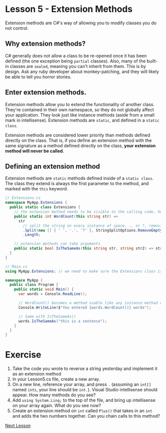 # Lesson 5 - Extension Methods

Extension methods are C#'s way of allowing you to modify classes you do not control.

## Why extension methods?

C# generally does not allow a class to be re-opened once it has been defined (the one exception being `partial` classes). Also, many of the built-in classes are `sealed`, meaning you can't inherit from them. This is by design. Ask any ruby developer about monkey-patching, and they will likely be able to tell you horror stories. 

## Enter extension methods. 

Extension methods allow you to extend the functionality of another class. They're contained in their own namespace, so they do not globally affect your application. They look just like instance methods (aside from a small mark in intellisense). Extension methods are `static`, and defined in a `static class`.

Extension methods are considered lower priority than methods defined directly on the class. That is, if you define an extension method with the same signature as a method defined directly on the class, **your extension method will never be called**.

## Defining an extension method

Extension methods are `static` methods defined inside of a `static class`. The class they extend is always the first parameter to the method, and marked with the `this` keyword.

```csharp
// Extensions.cs
namespace MyApp.Extensions {
  public static class Extensions {
    // the extension method needs to be visible to the calling code, hence public
    public static int WordCount(this string str) =>
      str
        // split the string on every instance of space, ., or ?, removing any empty entries
        .Split(new [] { ' ', '.', '?' }, StringSplitOptions.RemoveEmptyEntries) 
        .Length;

    // extension methods can take arguments
    public static bool IsTheSameAs(this string str, string str2) => str == str2;
  }
}

// Main.cs
using MyApp.Extensions; // we need to make sure the Extensions class is in scope

namespace MyApp {
  public class Program {
    public static void Main() {
      var words = Console.ReadLine();

      // WordCount() becomes a method usable like any instance method of a string
      Console.WriteLine($"You entered {words.WordCount()} words");

      // Same with IsTheSameAs()
      words.IsTheSameAs("this is a sentence");
    }
  }
}
```

# Exercise

1. Take the code you wrote to reverse a string yesterday and implement it as an extension method
2. In your Lesson5.cs file, create a new array. 
3. On a new line, reference your array, and press `.` (assuming an `int[]` named `ints`, your line should be `int.`). Visual Studio intellisense should appear. How many methods do you see?
4. Add `using System.Linq;` to the top of the file, and bring up intellisense on your array again. What do you see now?
5. Create an extension method on `int` called `Plus()` that takes in an `int` and adds the two numbers together. Can you chain calls to this method?

[Next Lesson](6-Lambdas.md)